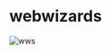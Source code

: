 # webwizards

![wws](https://github.com/semakalnin/webwizards/assets/75793316/8651b6f7-814f-4e4d-b6a0-d148b20ce1cd)
